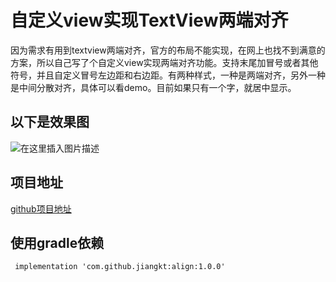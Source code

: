# 自定义view实现TextView两端对齐

因为需求有用到textview两端对齐，官方的布局不能实现，在网上也找不到满意的方案，所以自己写了个自定义view实现两端对齐功能。支持末尾加冒号或者其他符号，并且自定义冒号左边距和右边距。有两种样式，一种是两端对齐，另外一种是中间分散对齐，具体可以看demo。目前如果只有一个字，就居中显示。

## 以下是效果图

![在这里插入图片描述](https://raw.githubusercontent.com/jiangkt/align/master/align.png)

## 项目地址

[github项目地址](https://github.com/jiangkt/align)
## 使用gradle依赖

``` implementation 'com.github.jiangkt:align:1.0.0'```